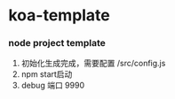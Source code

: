 # koa-template

### node project template

1. 初始化生成完成，需要配置 /src/config.js
2. npm start启动
3. debug 端口 9990 
